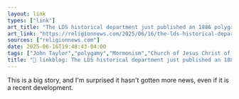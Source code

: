 ```yaml
---
layout: link
types: ["link"]
art_title: "The LDS historical department just published an 1886 polygamy revelation"
art_link: "https://religionnews.com/2025/06/16/the-lds-historical-department-just-published-an-1886-polygamy-revelation/"
sources: ["religionnews.com"]
date: 2025-06-16T19:48:43-04:00
tags: ["John Taylor","polygamy","Mormonism","Church of Jesus Christ of Latter-day Saints"]
title: "🔗 linkblog: The LDS historical department just published an 1886 polygamy revelation"
---
```

This is a big story, and I'm surprised it hasn't gotten more news, even if it is a recent development.
